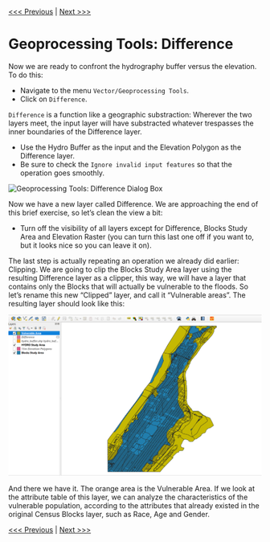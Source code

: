 [<<< Previous](13lines2.md)  | [Next >>>](15calc.md)  

# Geoprocessing Tools: Difference

Now we are ready to confront the hydrography buffer versus the elevation. To do this:

* Navigate to the menu `Vector/Geoprocessing Tools`.
* Click on `Difference`.

`Difference` is a function like a geographic substraction: Wherever the two layers meet, the input layer will have substracted whatever trespasses the inner boundaries of the Difference layer.

* Use the Hydro Buffer as the input and the Elevation Polygon as the Difference layer. 
* Be sure to check the `Ignore invalid input features` so that the operation goes smoothly.

![Geoprocessing Tools: Difference Dialog Box](images/differ1.png)

Now we have a new layer called Difference. We are approaching the end of this brief exercise, so let’s clean the view a bit:

* Turn off the visibility of all layers except for Difference, Blocks Study Area and Elevation Raster (you can turn this last one off if you want to, but it looks nice so you can leave it on).

The last step is actually repeating an operation we already did earlier: Clipping. We are going to clip the Blocks Study Area layer using the resulting Difference layer as a clipper, this way, we will have a layer that contains only the Blocks that will actually be vulnerable to the floods. So let’s rename this new “Clipped” layer, and call it “Vulnerable areas”. The resulting layer should look like this:

![Rough Final Result after Clipping](images/differ2.png)

And there we have it. The orange area is the Vulnerable Area. If we look at the attribute table of this layer, we can analyze the characteristics of the vulnerable population, according to the attributes that already existed in the original Census Blocks layer, such as Race, Age and Gender.

[<<< Previous](13lines2.md)  | [Next >>>](15calc.md)  
